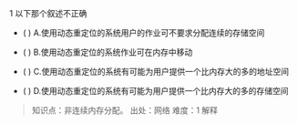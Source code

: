 1
以下那个叙述不正确
- ( ) A.使用动态重定位的系统用户的作业可不要求分配连续的存储空间 
- ( ) B.使用动态重定位的系统作业可在内存中移动

- ( ) C.使用动态重定位的系统有可能为用户提供一个比内存大的多的地址空间 
- ( ) D.使用动态重定位的系统有可能为用户提供一个比内存大的多的存储空间

> 知识点：非连续内存分配。
> 出处：网络
> 难度：1
> 解释
